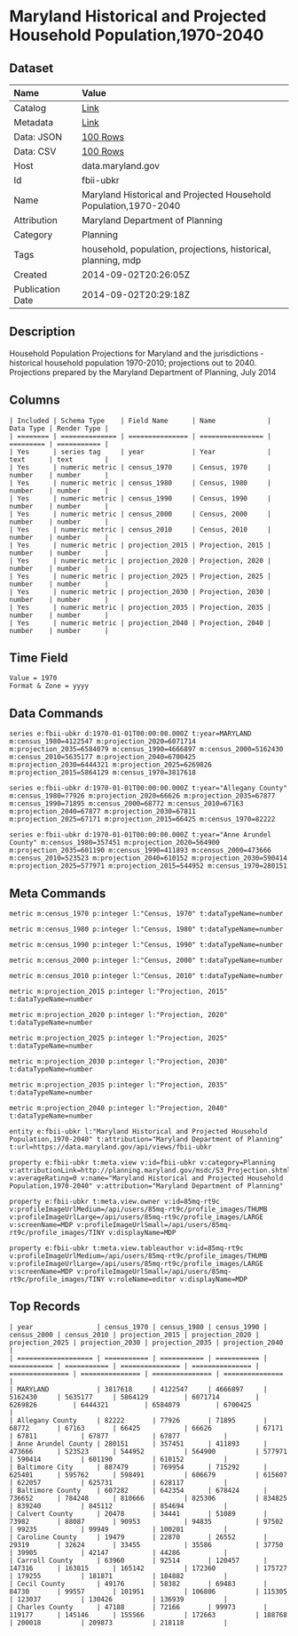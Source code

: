 # Maryland Historical and Projected Household Population,1970-2040

## Dataset

| Name | Value |
| :--- | :---- |
| Catalog | [Link](https://catalog.data.gov/dataset/maryland-historical-and-projected-household-population1970-2040-09833) |
| Metadata | [Link](https://data.maryland.gov/api/views/fbii-ubkr) |
| Data: JSON | [100 Rows](https://data.maryland.gov/api/views/fbii-ubkr/rows.json?max_rows=100) |
| Data: CSV | [100 Rows](https://data.maryland.gov/api/views/fbii-ubkr/rows.csv?max_rows=100) |
| Host | data.maryland.gov |
| Id | fbii-ubkr |
| Name | Maryland Historical and Projected Household Population,1970-2040 |
| Attribution | Maryland Department of Planning |
| Category | Planning |
| Tags | household, population, projections, historical, planning, mdp |
| Created | 2014-09-02T20:26:05Z |
| Publication Date | 2014-09-02T20:29:18Z |

## Description

Household Population Projections for Maryland and the jurisdictions - historical household population 1970-2010; projections out to 2040.
Projections prepared by the Maryland Department of Planning, July 2014

## Columns

```ls
| Included | Schema Type    | Field Name      | Name             | Data Type | Render Type |
| ======== | ============== | =============== | ================ | ========= | =========== |
| Yes      | series tag     | year            | Year             | text      | text        |
| Yes      | numeric metric | census_1970     | Census, 1970     | number    | number      |
| Yes      | numeric metric | census_1980     | Census, 1980     | number    | number      |
| Yes      | numeric metric | census_1990     | Census, 1990     | number    | number      |
| Yes      | numeric metric | census_2000     | Census, 2000     | number    | number      |
| Yes      | numeric metric | census_2010     | Census, 2010     | number    | number      |
| Yes      | numeric metric | projection_2015 | Projection, 2015 | number    | number      |
| Yes      | numeric metric | projection_2020 | Projection, 2020 | number    | number      |
| Yes      | numeric metric | projection_2025 | Projection, 2025 | number    | number      |
| Yes      | numeric metric | projection_2030 | Projection, 2030 | number    | number      |
| Yes      | numeric metric | projection_2035 | Projection, 2035 | number    | number      |
| Yes      | numeric metric | projection_2040 | Projection, 2040 | number    | number      |
```

## Time Field

```ls
Value = 1970
Format & Zone = yyyy
```

## Data Commands

```ls
series e:fbii-ubkr d:1970-01-01T00:00:00.000Z t:year=MARYLAND m:census_1980=4122547 m:projection_2020=6071714 m:projection_2035=6584079 m:census_1990=4666897 m:census_2000=5162430 m:census_2010=5635177 m:projection_2040=6700425 m:projection_2030=6444321 m:projection_2025=6269826 m:projection_2015=5864129 m:census_1970=3817618

series e:fbii-ubkr d:1970-01-01T00:00:00.000Z t:year="Allegany County" m:census_1980=77926 m:projection_2020=66626 m:projection_2035=67877 m:census_1990=71895 m:census_2000=68772 m:census_2010=67163 m:projection_2040=67877 m:projection_2030=67811 m:projection_2025=67171 m:projection_2015=66425 m:census_1970=82222

series e:fbii-ubkr d:1970-01-01T00:00:00.000Z t:year="Anne Arundel County" m:census_1980=357451 m:projection_2020=564900 m:projection_2035=601190 m:census_1990=411893 m:census_2000=473666 m:census_2010=523523 m:projection_2040=610152 m:projection_2030=590414 m:projection_2025=577971 m:projection_2015=544952 m:census_1970=280151
```

## Meta Commands

```ls
metric m:census_1970 p:integer l:"Census, 1970" t:dataTypeName=number

metric m:census_1980 p:integer l:"Census, 1980" t:dataTypeName=number

metric m:census_1990 p:integer l:"Census, 1990" t:dataTypeName=number

metric m:census_2000 p:integer l:"Census, 2000" t:dataTypeName=number

metric m:census_2010 p:integer l:"Census, 2010" t:dataTypeName=number

metric m:projection_2015 p:integer l:"Projection, 2015" t:dataTypeName=number

metric m:projection_2020 p:integer l:"Projection, 2020" t:dataTypeName=number

metric m:projection_2025 p:integer l:"Projection, 2025" t:dataTypeName=number

metric m:projection_2030 p:integer l:"Projection, 2030" t:dataTypeName=number

metric m:projection_2035 p:integer l:"Projection, 2035" t:dataTypeName=number

metric m:projection_2040 p:integer l:"Projection, 2040" t:dataTypeName=number

entity e:fbii-ubkr l:"Maryland Historical and Projected Household Population,1970-2040" t:attribution="Maryland Department of Planning" t:url=https://data.maryland.gov/api/views/fbii-ubkr

property e:fbii-ubkr t:meta.view v:id=fbii-ubkr v:category=Planning v:attributionLink=http://planning.maryland.gov/msdc/S3_Projection.shtml v:averageRating=0 v:name="Maryland Historical and Projected Household Population,1970-2040" v:attribution="Maryland Department of Planning"

property e:fbii-ubkr t:meta.view.owner v:id=85mq-rt9c v:profileImageUrlMedium=/api/users/85mq-rt9c/profile_images/THUMB v:profileImageUrlLarge=/api/users/85mq-rt9c/profile_images/LARGE v:screenName=MDP v:profileImageUrlSmall=/api/users/85mq-rt9c/profile_images/TINY v:displayName=MDP

property e:fbii-ubkr t:meta.view.tableauthor v:id=85mq-rt9c v:profileImageUrlMedium=/api/users/85mq-rt9c/profile_images/THUMB v:profileImageUrlLarge=/api/users/85mq-rt9c/profile_images/LARGE v:screenName=MDP v:profileImageUrlSmall=/api/users/85mq-rt9c/profile_images/TINY v:roleName=editor v:displayName=MDP
```

## Top Records

```ls
| year                | census_1970 | census_1980 | census_1990 | census_2000 | census_2010 | projection_2015 | projection_2020 | projection_2025 | projection_2030 | projection_2035 | projection_2040 | 
| =================== | =========== | =========== | =========== | =========== | =========== | =============== | =============== | =============== | =============== | =============== | =============== | 
| MARYLAND            | 3817618     | 4122547     | 4666897     | 5162430     | 5635177     | 5864129         | 6071714         | 6269826         | 6444321         | 6584079         | 6700425         | 
| Allegany County     | 82222       | 77926       | 71895       | 68772       | 67163       | 66425           | 66626           | 67171           | 67811           | 67877           | 67877           | 
| Anne Arundel County | 280151      | 357451      | 411893      | 473666      | 523523      | 544952          | 564900          | 577971          | 590414          | 601190          | 610152          | 
| Baltimore City      | 887479      | 769954      | 715292      | 625401      | 595762      | 598491          | 606679          | 615607          | 622057          | 625731          | 628117          | 
| Baltimore County    | 607282      | 642354      | 678424      | 736652      | 784248      | 810666          | 825306          | 834825          | 839240          | 845112          | 854694          | 
| Calvert County      | 20478       | 34441       | 51089       | 73982       | 88087       | 90953           | 94835           | 97502           | 99235           | 99949           | 100201          | 
| Caroline County     | 19479       | 22870       | 26552       | 29319       | 32624       | 33455           | 35586           | 37750           | 39905           | 42147           | 44286           | 
| Carroll County      | 63960       | 92514       | 120457      | 147316      | 163815      | 165142          | 172360          | 175727          | 179255          | 181871          | 184882          | 
| Cecil County        | 49176       | 58382       | 69483       | 84730       | 99557       | 101951          | 106806          | 115305          | 123037          | 130426          | 136939          | 
| Charles County      | 47188       | 72166       | 99973       | 119177      | 145146      | 155566          | 172663          | 188768          | 200018          | 209873          | 218118          | 
```